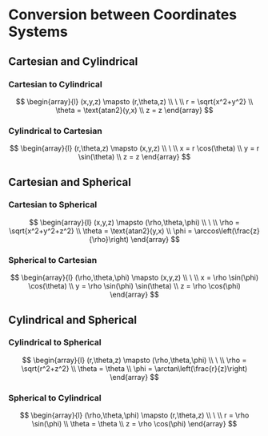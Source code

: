 # Conversion between Coordinates Systems

## Cartesian and Cylindrical

### Cartesian to Cylindrical

$$
\begin{array}{l}
(x,y,z) \mapsto (r,\theta,z)
\\
\ 
\\
r = \sqrt{x^2+y^2}
\\
\theta = \text{atan2}(y,x)
\\
z = z
\end{array}
$$

### Cylindrical to Cartesian

$$
\begin{array}{l}
(r,\theta,z) \mapsto (x,y,z)
\\
\ 
\\
x = r \cos(\theta)
\\
y = r \sin(\theta)
\\
z = z
\end{array}
$$

## Cartesian and Spherical

### Cartesian to Spherical

$$
\begin{array}{l}
(x,y,z) \mapsto (\rho,\theta,\phi)
\\
\ 
\\
\rho = \sqrt{x^2+y^2+z^2}
\\
\theta = \text{atan2}(y,x)
\\
\phi = \arccos\left(\frac{z}{\rho}\right)
\end{array}
$$

### Spherical to Cartesian

$$
\begin{array}{l}
(\rho,\theta,\phi) \mapsto (x,y,z)
\\
\ 
\\
x = \rho \sin(\phi) \cos(\theta)
\\
y = \rho \sin(\phi) \sin(\theta)
\\
z = \rho \cos(\phi)
\end{array}
$$

## Cylindrical and Spherical

### Cylindrical to Spherical
$$
\begin{array}{l}
(r,\theta,z) \mapsto (\rho,\theta,\phi)
\\
\ 
\\
\rho = \sqrt{r^2+z^2}
\\
\theta = \theta
\\
\phi = \arctan\left(\frac{r}{z}\right)
\end{array}
$$

### Spherical to Cylindrical

$$
\begin{array}{l}
(\rho,\theta,\phi) \mapsto (r,\theta,z)
\\
\ 
\\
r = \rho \sin(\phi)
\\
\theta = \theta
\\
z = \rho \cos(\phi)
\end{array}
$$

